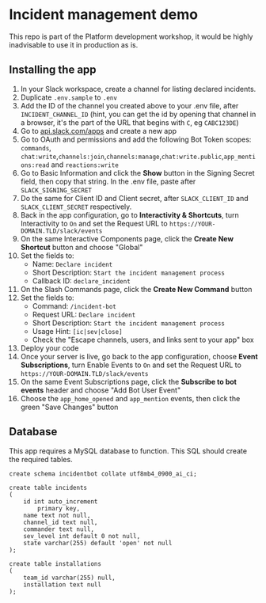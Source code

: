 # Incident management demo

This repo is part of the Platform development workshop, it would be highly inadvisable to use it in production as is.

## Installing the app

1. In your Slack workspace, create a channel for listing declared incidents. 
2. Duplicate `.env.sample` to `.env`
3. Add the ID of the channel you created above to your .env file, after `INCIDENT_CHANNEL_ID` (hint, you can get the id by opening that channel in a browser, it's the part of the URL that begins with `C`, eg `CABC123DE`)
4. Go to [api.slack.com/apps](https://api.slack.com/apps) and create a new app
5. Go to OAuth and permissions and add the following Bot Token scopes: `commands`, `chat:write`,`channels:join`,`channels:manage`,`chat:write.public`,`app_mentions:read` and `reactions:write`
6. Go to Basic Information and click the **Show** button in the Signing Secret field, then copy that string. In the .env file, paste after `SLACK_SIGNING_SECRET`
7. Do the same for Client ID and Client secret, after `SLACK_CLIENT_ID` and `SLACK_CLIENT_SECRET` respectively.
8. Back in the app configuration, go to **Interactivity & Shortcuts**, turn Interactivity to `On` and set the Request URL to `https://YOUR-DOMAIN.TLD/slack/events`
9. On the same Interactive Components page, click the **Create New Shortcut** button and choose "Global"
10. Set the fields to:
	* Name: `Declare incident`
	* Short Description: `Start the incident management process`
	* Callback ID: `declare_incident`
11. On the Slash Commands page, click the **Create New Command** button 
12. Set the fields to:
	* Command: `/incident-bot`
	* Request URL: `Declare incident`
	* Short Description: `Start the incident management process`
	* Usage Hint: `[ic|sev|close]`
  	* Check the "Escape channels, users, and links sent to your app" box
13. Deploy your code
14. Once your server is live, go back to the app configuration, choose **Event Subscriptions**, turn Enable Events to `On` and set the Request URL to `https://YOUR-DOMAIN.TLD/slack/events`
15. On the same Event Subscriptions page, click the **Subscribe to bot events** header and choose "Add Bot User Event"
16. Choose the `app_home_opened` and `app_mention` events, then click the green "Save Changes" button

## Database

This app requires a MySQL database to function. This SQL should create the required tables.

```mysql
create schema incidentbot collate utf8mb4_0900_ai_ci;

create table incidents
(
	id int auto_increment
		primary key,
	name text not null,
	channel_id text null,
	commander text null,
	sev_level int default 0 not null,
	state varchar(255) default 'open' not null
);

create table installations
(
	team_id varchar(255) null,
	installation text null
);


```
